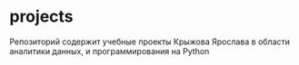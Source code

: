 # projects

Репозиторий содержит учебные проекты Крыжова Ярослава в области аналитики данных, и программирования на Python
